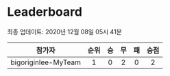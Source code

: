# Leaderboard
최종 업데이트: 2020년 12월 08일 05시 41분




| 참가자 | 순위 | 승 | 무 | 패 | 승점 |
|:---:|:---:|:---:|:---:|:---:|:---:|
| bigoriginlee-MyTeam | 1 | 0 | 2 | 0 | 2 |